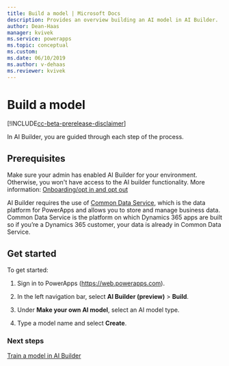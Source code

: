 ```yaml
---
title: Build a model | Microsoft Docs
description: Provides an overview building an AI model in AI Builder.
author: Dean-Haas
manager: kvivek
ms.service: powerapps
ms.topic: conceptual
ms.custom: 
ms.date: 06/10/2019
ms.author: v-dehaas
ms.reviewer: kvivek
---
```


# Build a model

[!INCLUDE[cc-beta-prerelease-disclaimer](./includes/cc-beta-prerelease-disclaimer.md)]

In AI Builder, you are guided through each step of the process.

## Prerequisites

Make sure your admin has enabled AI Builder for your environment. Otherwise, you won't have access to the AI builder functionality. More information: [Onboarding/opt in and opt out](administration.md)

AI Builder requires the use of [Common Data Service](https://docs.microsoft.com/en-us/powerapps/maker/common-data-service/data-platform-intro), which is the data platform for PowerApps and allows you to store and manage business data. Common Data Service is the platform on which Dynamics 365 apps are built so if you’re a Dynamics 365 customer, your data is already in Common Data Service. 


<!--

- For more information about the Common Data Service, go to Common Data Service in PowerApps Docs.
- For information about how to import data into Common Data Service, go to  Add data to an entity using Power Query in PowerApps Docs.

-->

## Get started
To get started:
1. Sign in to PowerApps (<https://web.powerapps.com>). 
2.	In the left navigation bar, select **AI Builder (preview)** > **Build**.
3.	Under **Make your own AI model**, select an AI model type.

4.	Type a model name and select **Create**.

### Next steps
[Train a model in AI Builder](train-model-ai-builder.md) 

